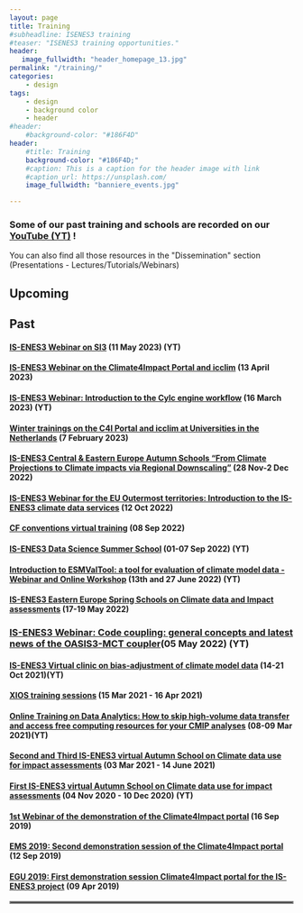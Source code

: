 ```yaml
---
layout: page
title: Training
#subheadline: ISENES3 training
#teaser: "ISENES3 training opportunities."
header:
   image_fullwidth: "header_homepage_13.jpg"
permalink: "/training/"
categories:
    - design
tags:
    - design
    - background color
    - header
#header:
    #background-color: "#186F4D"
header:
    #title: Training
    background-color: "#186F4D;"
    #caption: This is a caption for the header image with link
    #caption_url: https://unsplash.com/
    image_fullwidth: "banniere_events.jpg"

---
```


### Some of our past training and schools are recorded on our [YouTube (YT)](https://is-enes3.github.io/IS-ENES-Website/lectures-tutorials-webinars) !
You can also find all those resources in the "Dissemination" section (Presentations - Lectures/Tutorials/Webinars)

## Upcoming

## Past

#### [IS-ENES3 Webinar on SI3](https://is-enes3.github.io/IS-ENES-Website/training-detailed#si3-webinar) (11 May 2023) (YT)
#### [IS-ENES3 Webinar on the Climate4Impact Portal and icclim](https://is-enes3.github.io/IS-ENES-Website/training-detailed#c4i-webinar) (13 April 2023)
#### [IS-ENES3 Webinar: Introduction to the Cylc engine workflow](https://is-enes3.github.io/IS-ENES-Website/training-detailed#cylc-webinar) (16 March 2023) (YT)
#### [Winter trainings on the C4I Portal and icclim at Universities in the Netherlands](https://is-enes3.github.io/IS-ENES-Website/training-detailed#c4i-winter-training) (7 February 2023)
#### [IS-ENES3 Central & Eastern Europe Autumn Schools “From Climate Projections to Climate impacts via Regional Downscaling”](https://is-enes3.github.io/IS-ENES-Website/central-and-eastern-europe-autumn-schools) (28 Nov-2 Dec 2022)
#### [IS-ENES3 Webinar for the EU Outermost territories: Introduction to the IS-ENES3 climate data services](https://is-enes3.github.io/IS-ENES-Website/training-detailed#outermost-territories) (12 Oct 2022)
#### [CF conventions virtual training](https://is-enes3.github.io/IS-ENES-Website/training-detailed#cf-training) (08 Sep 2022)
#### [IS-ENES3 Data Science Summer School](https://is-enes3.github.io/IS-ENES-Website/training-detailed#ds-school) (01-07 Sep 2022) (YT)
#### [Introduction to ESMValTool: a tool for evaluation of climate model data - Webinar and Online Workshop](https://is-enes3.github.io/IS-ENES-Website/training-detailed#esmvaltool-training) (13th and 27 June 2022) (YT)
#### [IS-ENES3 Eastern Europe Spring Schools on Climate data and Impact assessments](https://is-enes3.github.io/IS-ENES-Website/training-detailed#ee-school) (17-19 May 2022)
### [IS-ENES3 Webinar: Code coupling: general concepts and latest news of the OASIS3-MCT coupler](https://is-enes3.github.io/IS-ENES-Website/training-detailed#oasis-training)(05 May 2022) (YT)
#### [IS-ENES3 Virtual clinic on bias-adjustment of climate model data](https://is-enes3.github.io/IS-ENES-Website/training-detailed#virt-clinic) (14-21 Oct 2021)(YT)
#### [XIOS training sessions](https://is-enes3.github.io/IS-ENES-Website/training-detailed#xios) (15 Mar 2021 - 16 Apr 2021)
#### [Online Training on Data Analytics: How to skip high-volume data transfer and access free computing resources for your CMIP analyses](https://is-enes3.github.io/IS-ENES-Website/training-detailed#da-cmip) (08-09 Mar 2021)(YT)
#### [Second and Third IS-ENES3 virtual Autumn School on Climate data use for impact assessments](https://is-enes3.github.io/IS-ENES-Website/training-detailed#spring-school) (03 Mar 2021 - 14 June 2021)
#### [First IS-ENES3 virtual Autumn School on Climate data use for impact assessments](https://is-enes3.github.io/IS-ENES-Website/training-detailed#autumn-school) (04 Nov 2020 - 10 Dec 2020) (YT)
#### [1st Webinar of the demonstration of the Climate4Impact portal](https://is-enes3.github.io/IS-ENES-Website/training-detailed#C41-web-1) (16 Sep 2019)
#### [EMS 2019: Second demonstration session of the Climate4Impact portal](https://is-enes3.github.io/IS-ENES-Website/training-detailed#C4I-demo-2) (12 Sep 2019)
#### [EGU 2019: First demonstration session Climate4Impact portal for the IS-ENES3 project](https://is-enes3.github.io/IS-ENES-Website/training-detailed#EGU2019-C4I) (09 Apr 2019)

<hr style="border:2px solid gray">

